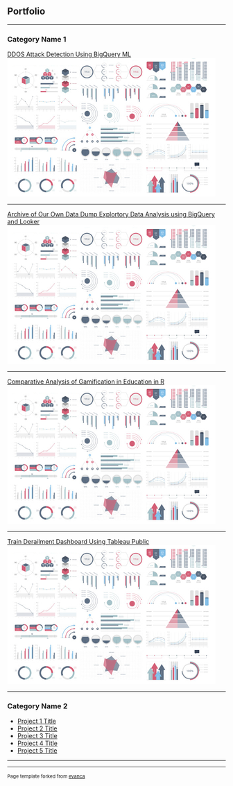 ## Portfolio

---

### Category Name 1 

[DDOS Attack Detection Using BigQuery ML](/sample_page)
<img src="images/dummy_thumbnail.jpg?raw=true"/>

---
[Archive of Our Own Data Dump Explortory Data Analysis using BigQuery and Looker](/pdf/sample_presentation.pdf)
<img src="images/dummy_thumbnail.jpg?raw=true"/>

---
[Comparative Analysis of Gamification in Education in R](http://example.com/)
<img src="images/dummy_thumbnail.jpg?raw=true"/>


---
[Train Derailment Dashboard Using Tableau Public](http://example.com/)
<img src="images/dummy_thumbnail.jpg?raw=true"/>

---


### Category Name 2

- [Project 1 Title](http://example.com/)
- [Project 2 Title](http://example.com/)
- [Project 3 Title](http://example.com/)
- [Project 4 Title](http://example.com/)
- [Project 5 Title](http://example.com/)

---




---
<p style="font-size:11px">Page template forked from <a href="https://github.com/evanca/quick-portfolio">evanca</a></p>
<!-- Remove above link if you don't want to attibute -->
